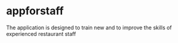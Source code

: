 # appforstaff
The application is designed to train new and to improve the skills of experienced restaurant staff

